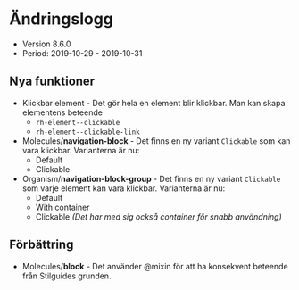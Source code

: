 # Ändringslogg
* Version 8.6.0
* Period: 2019-10-29 - 2019-10-31

## Nya funktioner
* Klickbar element - Det gör hela en element blir klickbar. Man kan skapa elementens beteende 
    * `rh-element--clickable`
    * `rh-element--clickable-link`
* Molecules/__navigation-block__ - Det finns en ny variant `Clickable` som kan vara klickbar. Varianterna är nu:
    * Default
    * Clickable
* Organism/__navigation-block-group__ - Det finns en ny variant `Clickable` som varje element kan vara klickbar. Varianterna är nu:
    * Default
    * With container
    * Clickable _(Det har med sig också container för snabb användning)_

## Förbättring
* Molecules/__block__ - Det använder @mixin för att ha konsekvent beteende från Stilguides grunden.